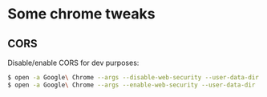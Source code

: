 # Some chrome tweaks

## CORS

Disable/enable CORS for dev purposes:

```sh
$ open -a Google\ Chrome --args --disable-web-security --user-data-dir
$ open -a Google\ Chrome --args --enable-web-security --user-data-dir
```
